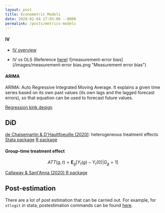 ```yaml
---
layout: post
title: Econometric Models
date: 2020-02-04 17:03:00 --0000
permalink: /posts/metrics-models
---
```


#### IV
- [IV overview](http://web.uvic.ca/~hschuetz/econ499/iv.pdf)

- IV vs OLS (Reference [here](https://donskerclass.github.io/EconometricsII/MoreIV.html))
![measurement-error bias](/images/measurement-error bias.png "Measurement error bias")



#### ARIMA
ARIMA: Auto Regressive Integrated Moving Average. It explains a given time series based on its own past values (its own lags and the lagged forecast errors), so that equation can be used to forecast future values.

[Regression kink design](https://blogs.worldbank.org/impactevaluations/tools-trade-regression-kink-design)

## DiD

[de Chaisemartin & D'Haultfoeuille (2020)](https://arxiv.org/pdf/1803.08807.pdf): heterogeneous treatment effects
[Stata package](https://www.openicpsr.org/openicpsr/project/118363/version/V2/view?flag=follow&pageSelected=0&pageSize=10&sortOrder=(?title)&sortAsc=true)
[R package](https://cran.r-project.org/web/packages/TwoWayFEWeights/TwoWayFEWeights.pdf)

#### Group-time treatment effect

$$ATT(g,t) = \mathbf{E}_{g}[Y_t(g) - Y_t(0)|G_g=1]$$

[Callaway & Sant'Anna (2020) R package](https://bcallaway11.github.io/did/)


## Post-estimation
There are a lot of post estimation that can be carried out. For example, for `xtlogit` in stata, postestimation commands can be found [here](https://www.stata.com/manuals/xtxtlogitpostestimation.pdf).
